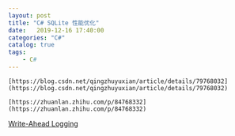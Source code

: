 ```yaml
---                
layout: post                
title: "C# SQLite 性能优化" 
date:   2019-12-16 17:40:00                 
categories: "C#"                
catalog: true                
tags:                 
    - C#                
---      
```


    [https://blog.csdn.net/qingzhuyuxian/article/details/79768032](https://blog.csdn.net/qingzhuyuxian/article/details/79768032)

    [https://zhuanlan.zhihu.com/p/84768332](https://zhuanlan.zhihu.com/p/84768332)

[Write-Ahead Logging](https://www.sqlite.org/wal.html)